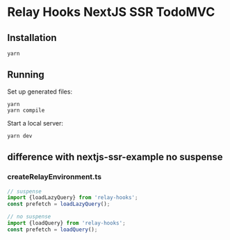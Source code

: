 # Relay Hooks NextJS SSR TodoMVC

## Installation

```
yarn
```

## Running

Set up generated files:

```
yarn
yarn compile
```

Start a local server:

```
yarn dev
```

## difference with nextjs-ssr-example no suspense

### createRelayEnvironment.ts

```ts
// suspense
import {loadLazyQuery} from 'relay-hooks';
const prefetch = loadLazyQuery();

// no suspense
import {loadQuery} from 'relay-hooks';
const prefetch = loadQuery();
```
